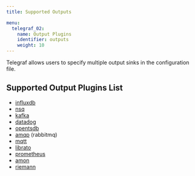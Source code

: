 ```yaml
---
title: Supported Outputs

menu:
  telegraf_02:
    name: Output Plugins
    identifier: outputs
    weight: 10
---
```


Telegraf allows users to specify multiple output sinks in the configuration file.

## Supported Output Plugins List

* [influxdb](https://github.com/influxdata/telegraf/tree/master/plugins/outputs/influxdb)
* [nsq](https://github.com/influxdata/telegraf/tree/master/plugins/outputs/nsq)
* [kafka](https://github.com/influxdata/telegraf/tree/master/plugins/outputs/kafka)
* [datadog](https://github.com/influxdata/telegraf/tree/master/plugins/outputs/datadog)
* [opentsdb](https://github.com/influxdata/telegraf/tree/master/plugins/outputs/opentsdb)
* [amqp](https://github.com/influxdata/telegraf/tree/master/plugins/outputs/amqp) (rabbitmq)
* [mqtt](https://github.com/influxdata/telegraf/tree/master/plugins/outputs/mqtt)
* [librato](https://github.com/influxdata/telegraf/tree/master/plugins/outputs/librato)
* [prometheus](https://github.com/influxdata/telegraf/tree/master/plugins/outputs/prometheus_client)
* [amon](https://github.com/influxdata/telegraf/tree/master/plugins/outputs/amon)
* [riemann](https://github.com/influxdata/telegraf/tree/master/plugins/outputs/riemann)

